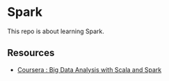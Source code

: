 Spark
=====

This repo is about learning Spark.

Resources
---------

  - [Coursera : Big Data Analysis with Scala and Spark](https://www.coursera.org/learn/scala-spark-big-data)
